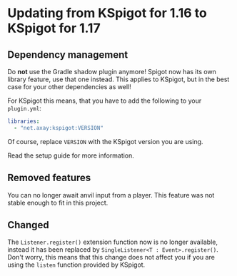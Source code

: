 # Updating from KSpigot for 1.16 to KSpigot for 1.17

## Dependency management

Do **not** use the Gradle shadow plugin anymore! Spigot now has its own library feature, use that one instead. This
applies to KSpigot, but in the best case for your other dependencies as well!

For KSpigot this means, that you have to add the following to your `plugin.yml`:

```yaml
libraries:
  - "net.axay:kspigot:VERSION"
```

Of course, replace `VERSION` with the KSpigot version you are using.

Read the setup guide for more information.

## Removed features

You can no longer await anvil input from a player. This feature was not stable enough to fit in this project.

## Changed

The `Listener.register()` extension function now is no longer available, instead it has been replaced
by `SingleListener<T : Event>.register()`. Don't worry, this means that this change does not affect you if you are using
the `listen` function provided by KSpigot.
